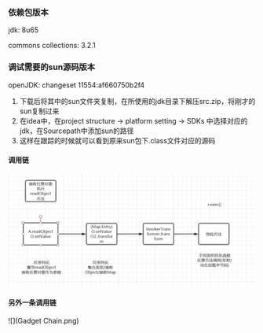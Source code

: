 ### 依赖包版本

jdk: 8u65

commons collections: 3.2.1

### 调试需要的sun源码版本

openJDK: changeset 11554:af660750b2f4

1. 下载后将其中的sun文件夹复制，在所使用的jdk目录下解压src.zip，将刚才的sun复制过来
2. 在idea中，在project structure -> platform setting -> SDKs 中选择对应的jdk，在Sourcepath中添加sun的路径
3. 这样在跟踪的时候就可以看到原来sun包下.class文件对应的源码

#### 调用链
![](调用链.png)

#### 另外一条调用链
![](Gadget Chain.png)
